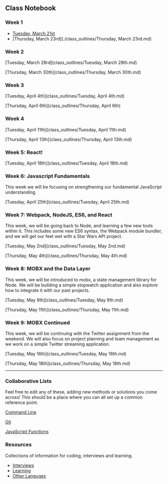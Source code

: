 ## Class Notebook

### Week 1

  - [Tuesday, March 21st](./class_outlines/Tuesday-March-21st.md)
  - [Thursday, March 23rd](./class_outlines/Thursday, March 23rd.md)

### Week 2

[Tuesday, March 28rd](class_outlines/Tuesday, March 28th.md)

[Thursday, March 30th](class_outlines/Thursday, March 30th.md)

### Week 3

[Tuesday, April 4th](class_outlines/Tuesday, April 4th.md)

[Thursday, April 6th](class_outlines/Thursday, April 6th)

### Week 4

[Tuesday, April 11th](class_outlines/Tuesday, April 11th.md)

[Thursday, April 13th](class_outlines/Thursday, April 13th.md)

### Week 5: React!

[Tuesday, April 18th](class_outlines/Tuesday, April 18th.md)

### Week 6: Javascript Fundamentals

This week we will be focusing on strengthening our fundamental JavaScript understanding.

[Tuesday, April 25th](class_outlines/Tuesday, April 25th.md)

### Week 7: Webpack, NodeJS, ES6, and React

This week, we will be going back to Node, and learning a few new tools within it. This includes some new
ES6 syntax, the Webpack module bundler, and we will get our feet wet with a Star Wars API project.

[Tuesday, May 2nd](class_outlines/Tuesday, May 2nd.md)

[Thursday, May 4th](class_outlines/Thursday, May 4th.md)

### Week 8: MOBX and the Data Layer

This week, we will be introduced to mobx, a state management library for Node. We will be building a simple stopwatch application and also explore how to integrate it with our past projects.

[Tuesday, May 9th](class_outlines/Tuesday, May 9th.md)

[Thursday, May 11th](class_outlines/Thursday, May 11th.md)

### Week 9: MOBX Continued

This week, we will be continuing with the Twitter assignment from the weekend. We will also focus on project planning and team management as we work on a simple Twitter streaming application.

[Tuesday, May 16th](class_outlines/Tuesday, May 16th.md)

[Thursday, May 18th](class_outlines/Thursday, May 18th.md)

---

### Collaborative Lists

Feel free to edit any of these, adding new methods or solutions you come across! This should be a place where you can all set up a common reference point.

[Command Line](/lists/command-line-reference.md)

[Git](/lists/git-reference.md)

[JavaScript Functions](/lists/js-functions.md)

### Resources

Collections of information for coding, interviews and learning.

- [Interviews](/resources/command-line-reference.md)
- [Learning](/resources/command-line-reference.md)
- [Other Languges](/resources/not_js)
